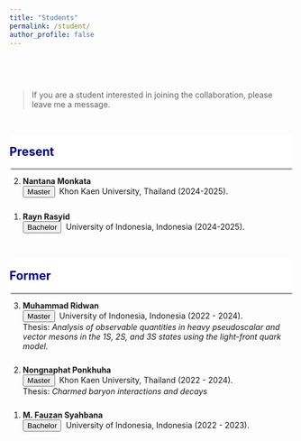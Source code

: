 ```yaml
---
title: "Students"
permalink: /student/
author_profile: false
---
```


<p style="margin-bottom:2.0cm;"></p>


<blockquote>
    If you are a student interested in joining the collaboration, please leave me a message. 
</blockquote>
<p style="margin-bottom:1.2cm;"></p>

<div style="display: flex; align-items: center; background-color: white; position: sticky; top: 0px; padding: 10px 0px; box-shadow: 0 4px 2px -2px gray; z-index: 1; height: 40px;"> 
  <h2 style="color:#000080; margin: 0;">Present</h2> 
</div>

<ol reversed>    

  <li style="margin-bottom: 25px;">
      <b>Nantana Monkata</b><br>
      <button class="btn--article">Master</button>&nbsp; Khon Kaen University, Thailand (2024-2025). <br>
  </li> 

  <li style="margin-bottom: 25px;">
      <b>Rayn Rasyid</b><br>
      <button class="btn--article-blue">Bachelor</button>&nbsp; University of Indonesia, Indonesia (2024-2025). <br>
  </li> 
</ol>

<p style="margin-bottom:1.2cm;"></p>

<div style="display: flex; align-items: center; background-color: white; position: sticky; top: 0px; padding: 10px 0px; box-shadow: 0 4px 2px -2px gray; z-index: 1; height: 40px;"> 
  <h2 style="color:#000080; margin: 0;">Former</h2> 
</div>

<ol reversed>    
  <li style="margin-bottom: 25px;">
      <b>Muhammad Ridwan</b><br>
      <button class="btn--article">Master</button>&nbsp; University of Indonesia, Indonesia (2022 - 2024). <br>
      Thesis: <em>Analysis of observable quantities in heavy pseudoscalar and vector mesons in the 1S, 2S, and 3S states using the light-front quark model.</em><br>
<!--       News: He was recognized as the best master's physics student at the University of Indonesia. -->
  </li> 
  
  <li style="margin-bottom: 25px;">
      <b>Nongnaphat Ponkhuha</b><br>
      <button class="btn--article">Master</button>&nbsp; Khon Kaen University, Thailand (2022 - 2024). <br>
      Thesis: <em>Charmed baryon interactions and decays</em><br>
  </li> 

  <li style="margin-bottom: 25px;">
      <b>M. Fauzan Syahbana</b><br>
      <button class="btn--article-blue">Bachelor</button>&nbsp; University of Indonesia, Indonesia (2022 - 2023). <br>
<!--       Thesis: <em>Distribution amplitude and decay constants of light mesons in the mixed states of 1S and 2S in the light-front quark model.</em><br> -->
<!--       News: After graduation, he is pursuing a master's degree at Osaka University. -->
  </li> 
</ol>
